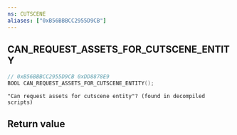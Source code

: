 ```yaml
---
ns: CUTSCENE
aliases: ["0xB56BBBCC2955D9CB"]
---
```

## CAN_REQUEST_ASSETS_FOR_CUTSCENE_ENTITY

```c
// 0xB56BBBCC2955D9CB 0xDD8878E9
BOOL CAN_REQUEST_ASSETS_FOR_CUTSCENE_ENTITY();
```

```
"Can request assets for cutscene entity"? (found in decompiled scripts)  
```

## Return value
